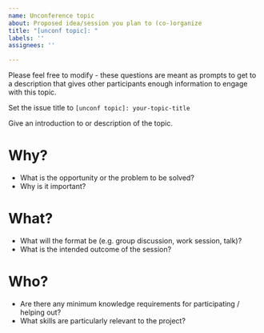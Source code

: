 ```yaml
---
name: Unconference topic
about: Proposed idea/session you plan to (co-)organize
title: "[unconf topic]: "
labels: ''
assignees: ''

---
```


Please feel free to modify - these questions are meant as prompts to get to a description that gives other participants enough information to engage with this topic.

Set the issue title to `[unconf topic]: your-topic-title`

Give an introduction to or description of the topic.

# Why?

- What is the opportunity or the problem to be solved?
- Why is it important? 

# What?

- What will the format be (e.g. group discussion, work session, talk)?
- What is the intended outcome of the session?

# Who?

- Are there any minimum knowledge requirements for participating / helping out?
- What skills are particularly relevant to the project?

